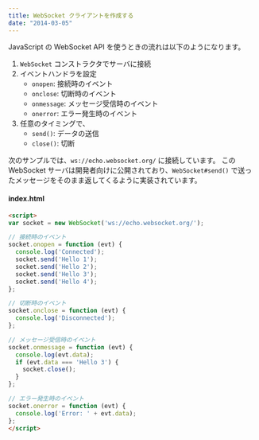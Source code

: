 ```yaml
---
title: WebSocket クライアントを作成する
date: "2014-03-05"
---
```


JavaScript の WebSocket API を使うときの流れは以下のようになります。

1. `WebSocket` コンストラクタでサーバに接続
2. イベントハンドラを設定
   - `onopen`: 接続時のイベント
   - `onclose`: 切断時のイベント
   - `onmessage`: メッセージ受信時のイベント
   - `onerror`: エラー発生時のイベント
3. 任意のタイミングで、
   - `send()`: データの送信
   - `close()`: 切断

次のサンプルでは、`ws://echo.websocket.org/` に接続しています。
この WebSocket サーバは開発者向けに公開されており、`WebSocket#send()` で送ったメッセージをそのまま返してくるように実装されています。

#### index.html

```html
<script>
var socket = new WebSocket('ws://echo.websocket.org/');

// 接続時のイベント
socket.onopen = function (evt) {
  console.log('Connected');
  socket.send('Hello 1');
  socket.send('Hello 2');
  socket.send('Hello 3');
  socket.send('Hello 4');
};

// 切断時のイベント
socket.onclose = function (evt) {
  console.log('Disconnected');
};

// メッセージ受信時のイベント
socket.onmessage = function (evt) {
  console.log(evt.data);
  if (evt.data === 'Hello 3') {
    socket.close();
  }
};

// エラー発生時のイベント
socket.onerror = function (evt) {
  console.log('Error: ' + evt.data);
};
</script>
```

